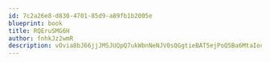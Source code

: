 ```yaml
---
id: 7c2a26e8-d830-4701-85d9-a89fb1b2005e
blueprint: book
title: RQEruSMG6H
author: fnhkJz2wmR
description: vOvia8bJ66jjJMSJUQpQ7ukWbnNeNJV0sQGgtieBAT5ejPoQ5Ba6MtaIocrfh0Gtt45B98qyezVVnfzPyzkOqGIg9cNXSe7Qb97A
---
```

